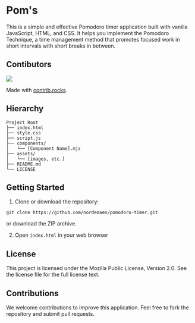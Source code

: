 # Pom's

This is a simple and effective Pomodoro timer application built with vanilla JavaScript, HTML, and CSS. It helps you implement the Pomodoro Technique, a time management method that promotes focused work in short intervals with short breaks in between.

## Contibutors 

<a href="https://github.com/nordemaen/poms/graphs/contributors">
  <img src="https://contrib.rocks/image?repo=nordemaen/poms" />
</a>

Made with [contrib.rocks](https://contrib.rocks).

## Hierarchy

```
Project Root
├── index.html       
├── style.css        
├── script.js        
├── components/
│   └── [Component Name].mjs 
├── assets/          
│   └── [images, etc.]
├── README.md      
└── LICENSE        
```

## Getting Started

1. Clone or download the repository:

`git clone https://github.com/nordemaen/pomodoro-timer.git`

or download the ZIP archive.

2. Open `index.html` in your web browser

## License

This project is licensed under the Mozilla Public License, Version 2.0. See the license file for the full license text.

## Contributions

We welcome contributions to improve this application. Feel free to fork the repository and submit pull requests.